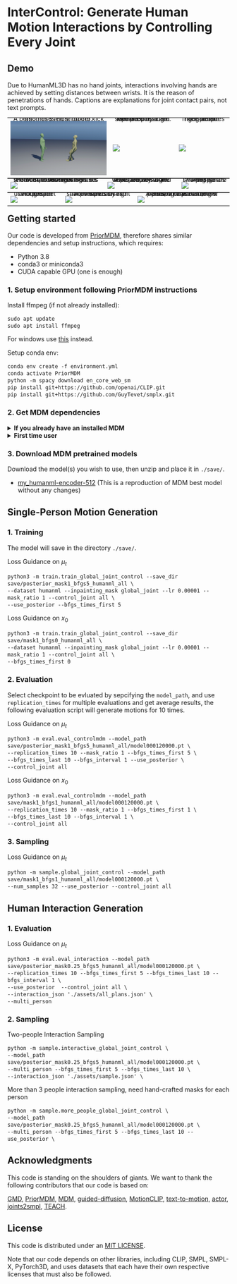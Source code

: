 # InterControl: Generate Human Motion Interactions by Controlling Every Joint

## Demo
Due to HumanML3D has no hand joints, interactions involving hands are achieved by setting distances between wrists. It is the reason of penetrations of hands. Captions are explanations for joint contact pairs, not text prompts.
<table class="center">
 <tr style="line-height: 0">
  <td style="border: none; text-align: center">A person uses right foot to kick another's left shoulder.</td>
  <td style="border: none; text-align: center">Two people's right feet are contacted while left feet are seperated by 1.8m.</td>
  <td style="border: none; text-align: center">Three people's right feet are contacted together.</td>
  </tr>
    <tr>
    <td><img src="./assets/foot_kicks_shoulder.gif"></td>
    <td><img src="./assets/foot_push_and_pull.gif"></td>
    <td><img src="./assets/three_people_foot.gif"></td>
    </tr>
</table>
<p style="margin-left: 2em; margin-top: -1em"></p>


<table class="center">
<tr style="line-height: 0">
  <td style="border: none; text-align: center">Person A uses right wrist to touch Person B's right shoulder, then Person B uses left wrist to touch Person B's left shoulder.</td>
  <td style="border: none; text-align: center">Two people's right wrists are contacted while left wrists are seperated by 2.4m.</td>
  <td style="border: none; text-align: center">Two people are shaking hands with right wrists.</td>
  </tr>
    <tr>
    <td><img src="./assets/three_people.gif"></td>
    <td><img src="./assets/hand-push-and-pull.gif"></td>
    <td><img src="./assets/shake_hands.gif"></td>
    </tr>
</table>
<p style="margin-left: 2em; margin-top: -1em"></p>


<table class="center">
    <tr style="line-height: 0">
  <td style="border: none; text-align: center">Two people uses right feet to kick each other.</td>
  <td style="border: none; text-align: center">A person chases another person and shakes hands by right wrists.</td>
  <td style="border: none; text-align: center">A person chases another person and put left/right hands on another one's left/right shoulder.</td>
  </tr>
    <tr>
    <td><img src="./assets/foot_kicks_foot.gif"></td>
    <td><img src="./assets/back_shake_hands.gif"></td>
    <td><img src="./assets/put_hand_on_shoulder_from_back.gif"></td>
    </tr>
</table>
<p style="margin-left: 2em; margin-top: -1em"></p>

## Getting started

Our code is developed from [PriorMDM](https://arxiv.org/abs/2303.01418), therefore shares similar dependencies and setup instructions, which requires:

* Python 3.8
* conda3 or miniconda3
* CUDA capable GPU (one is enough)

### 1. Setup environment following PriorMDM instructions

Install ffmpeg (if not already installed):

```shell
sudo apt update
sudo apt install ffmpeg
```
For windows use [this](https://www.geeksforgeeks.org/how-to-install-ffmpeg-on-windows/) instead.

Setup conda env:
```shell
conda env create -f environment.yml
conda activate PriorMDM
python -m spacy download en_core_web_sm
pip install git+https://github.com/openai/CLIP.git
pip install git+https://github.com/GuyTevet/smplx.git
```

### 2. Get MDM dependencies

<details>
  <summary><b>If you already have an installed MDM</b></summary>

**Link from installed MDM**

Before running the following bash script, first change the path to the full path to your installed MDM

```bash
bash prepare/link_mdm.sh
```

</details>


<details>
  <summary><b>First time user</b></summary>

**Download dependencies:**

```bash
bash prepare/download_smpl_files.sh
bash prepare/download_glove.sh
bash prepare/download_t2m_evaluators.sh
```

**Get HumanML3D dataset** :

Follow the instructions in [HumanML3D](https://github.com/EricGuo5513/HumanML3D.git),
then copy the result dataset to our repository:

```shell
cp -r ../HumanML3D/HumanML3D ./dataset/HumanML3D
```

</details>

### 3. Download MDM pretrained models

Download the model(s) you wish to use, then unzip and place it in `./save/`.

* [my_humanml-encoder-512](https://drive.google.com/file/d/1RCqyKfj7TLSp6VzwrKa84ldEaXmVma1a/view?usp=share_link) (This is a reproduction of MDM best model without any changes)


## Single-Person Motion Generation

### 1. Training
The model will save in the directory `./save/`.

Loss Guidance on $\mu_t$
```shell
python3 -m train.train_global_joint_control --save_dir save/posterior_mask1_bfgs5_humanml_all \
--dataset humanml --inpainting_mask global_joint --lr 0.00001 --mask_ratio 1 --control_joint all \
--use_posterior --bfgs_times_first 5
```

Loss Guidance on $x_0$

```shell
python3 -m train.train_global_joint_control --save_dir save/mask1_bfgs0_humanml_all \
--dataset humanml --inpainting_mask global_joint --lr 0.00001 --mask_ratio 1 --control_joint all \
--bfgs_times_first 0
```
### 2. Evaluation 
Select checkpoint to be evluated by sepcifying the `model_path`, and use `replication_times` for multiple evaluations and get average results, the following evaluation script will generate motions for 10 times.

Loss Guidance on $\mu_t$
```shell
python3 -m eval.eval_controlmdm --model_path save/posterior_mask1_bfgs5_humanml_all/model000120000.pt \
--replication_times 10 --mask_ratio 1 --bfgs_times_first 5 \
--bfgs_times_last 10 --bfgs_interval 1 --use_posterior \
--control_joint all 
```

Loss Guidance on $x_0$

```shell
python3 -m eval.eval_controlmdm --model_path save/mask1_bfgs1_humanml_all/model000120000.pt \
--replication_times 10 --mask_ratio 1 --bfgs_times_first 1 \
--bfgs_times_last 10 --bfgs_interval 1 \
--control_joint all 
```

### 3. Sampling
Loss Guidance on $\mu_t$
```shell
python -m sample.global_joint_control --model_path save/mask1_bfgs1_humanml_all/model000120000.pt \
--num_samples 32 --use_posterior --control_joint all
```

## Human Interaction Generation
### 1. Evaluation 
Loss Guidance on $\mu_t$
```shell
python3 -m eval.eval_interaction --model_path save/posterior_mask0.25_bfgs5_humanml_all/model000120000.pt \
--replication_times 10 --bfgs_times_first 5 --bfgs_times_last 10 --bfgs_interval 1 \
--use_posterior  --control_joint all \
--interaction_json './assets/all_plans.json' \
--multi_person
```
### 2. Sampling
Two-people Interaction Sampling
```shell
python -m sample.interactive_global_joint_control \
--model_path save/posterior_mask0.25_bfgs5_humanml_all/model000120000.pt \
--multi_person --bfgs_times_first 5 --bfgs_times_last 10 \
--interaction_json './assets/sample.json' \
```

More than 3 people interaction sampling, need hand-crafted masks for each person
```shell
python -m sample.more_people_global_joint_control \
--model_path save/posterior_mask0.25_bfgs5_humanml_all/model000120000.pt \
--multi_person --bfgs_times_first 5 --bfgs_times_last 10 --use_posterior \
```
## Acknowledgments

This code is standing on the shoulders of giants. We want to thank the following contributors
that our code is based on:

[GMD](https://github.com/korrawe/guided-motion-diffusion),
[PriorMDM](https://github.com/priorMDM/priorMDM),
[MDM](https://github.com/GuyTevet/motion-diffusion-model),
[guided-diffusion](https://github.com/openai/guided-diffusion), 
[MotionCLIP](https://github.com/GuyTevet/MotionCLIP), 
[text-to-motion](https://github.com/EricGuo5513/text-to-motion), 
[actor](https://github.com/Mathux/ACTOR), 
[joints2smpl](https://github.com/wangsen1312/joints2smpl),
[TEACH](https://github.com/athn-nik/teach).

## License
This code is distributed under an [MIT LICENSE](LICENSE).

Note that our code depends on other libraries, including CLIP, SMPL, SMPL-X, PyTorch3D, and uses datasets that each have their own respective licenses that must also be followed.
